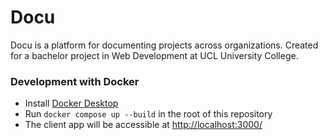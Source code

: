 # Docu
Docu is a platform for documenting projects across organizations. Created for a bachelor project in Web Development at UCL University College.

### Development with Docker
- Install [Docker Desktop](https://www.docker.com/products/docker-desktop)
- Run `docker compose up --build` in the root of this repository
- The client app will be accessible at [http://localhost:3000/](http://localhost:3000/)
